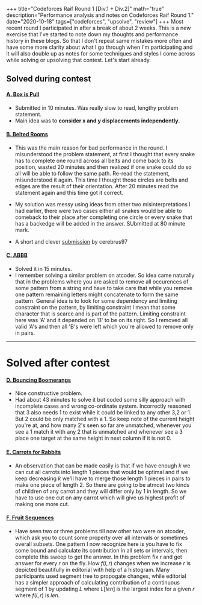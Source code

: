 +++
title="Codeforces Raif Round 1 [Div.1 + Div.2]"
math="true"
description="Performance analysis and notes on Codeforces Raif Round 1."
date="2020-10-18"
tags=["codeforces", "upsolve", "review"]
+++
Most recent round I participated in after a break of about 2 weeks. This is a new exercise that I've started to note down my thoughts and performance history in these blogs. So that I don't repeat same mistakes more often and have some more clarity about what I go through when I'm participating and it will also double up as notes for some techniques and styles I come across while solving or upsolving that contest. Let's start already.

## Solved during contest

#### [A. Box is Pull](https://codeforces.com/contest/1428/problem/A)
- Submitted in 10 minutes. Was really slow to read, lengthy problem statement.
- Main idea was to __consider x and y displacements independently__.

#### [B. Belted Rooms](https://codeforces.com/contest/1428/problem/B)
- This was the main reason for bad performance in the round. I misunderstood the problem statement, at first I thought that every snake has to complete one round across all belts and come back to its position, wasted 20 minutes and then realized if one snake could do so all will be able to follow the same path. Re-read the statement, misunderstood it again. This time I thought those circles are belts and edges are the result of their orientation. After 20 minutes read the statement again and this time got it correct. 

- My solution was messy using ideas from other two misinterpretations I had earlier, there were two cases either all snakes would be able to comeback to their place after completing one circle or every snake that has a backedge will be added in the answer. SUbmitted at 80 minute mark.


- A short and clever [submission](https://codeforces.com/contest/1428/submission/95745025) by cerebrus97


#### [C. ABBB](https://codeforces.com/contest/1428/problem/C)
- Solved it in 15 minutes.
- I remember solving a similar problem on atcoder. So idea came naturally that in the problems where you are asked to remove all occurences of some pattern from a string and have to take care that while you remove one pattern remaining letters might concatenate to form the same pattern. General idea is to look for some dependency and limiting constraint on the pattern, by limiting constraint I mean that some character that is scarce and is part of the pattern. Limiting constraint here was 'A' and it depended on 'B' to be on its right. So I removed all valid 'A's and then all 'B's were left which you're allowed to remove only in pairs.

---
# Solved after contest
#### [D. Bouncing Boomerangs](https://codeforces.com/contest/1428/D)
- Nice constructive problem.
- Had about 43 minutes to solve it but coded some silly approach with incomplete cases and wrong co-ordinate system. Incorrectly reasoned that 3 also needs 1 to exist while it could be linked to any other 3,2 or 1. But 2 could be only matched with a 1. So keep note of the current height you're at, and how many 2's seen so far are unmatched, whenever you see a 1 match it with any 2 that is unmatched and whenever see a 3 place one target at the same height in next column if it is not 0.


#### [E. Carrots for Rabbits](https://codeforces.com/contest/1428/E)
- An observation that can be made easily is that if we have enough $k$ we can cut all carrots into length $1$ pieces that would be optimal and if we keep decreasing $k$ we'll have to merge those length $1$ pieces in pairs to make one piece of length $2$. So there are going to be atmost two kinds of children of any carrot and they will differ only by $1$ in length. So we have to use one cut on any carrot which will give us highest profit of making one more cut. 


#### [F. Fruit Sequences](https://codeforces.com/contest/1428/F)
- Have seen two or three problems till now other two were on atcoder, which ask you to count some property over all intervals or sometimes overall subsets. One pattern I now recognize here is you have to fix some bound and calculate its contribution in all sets or intervals, then complete this sweep to get the answer. In this problem fix $r$ and get answer for every $r$ on the fly. How $f(l,r)$ changes when we increase $r$ is depicted beautifully in editorial with help of a histogram. Many participants used segment tree to propogate changes, while editorial has a simpler approach of calculating contribution of a continuous segment of 1 by updating $L$ where $L[len]$ is the largest index for a given $r$ where $f(l,r)$ is $len$. 




